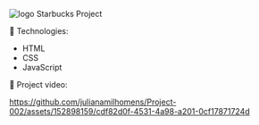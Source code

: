 ![logo](https://github.com/julianamilhomens/Project-002/assets/152898159/b3ad79b4-8cff-47c5-8594-65e66478808f)
Starbucks Project 

🚀 Technologies:

 - HTML
 - CSS
 - JavaScript

🎥 Project video:

https://github.com/julianamilhomens/Project-002/assets/152898159/cdf82d0f-4531-4a98-a201-0cf17871724d

